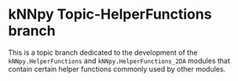 # kNNpy Topic-HelperFunctions branch

This is a topic branch dedicated to the development of the ``kNNpy.HelperFunctions`` and ``kNNpy.HelperFunctions_2DA`` modules that contain certain helper functions commonly used by other modules.
